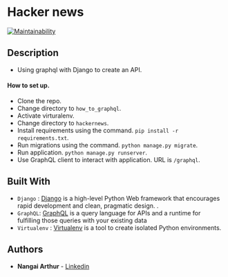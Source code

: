 # Hacker news

[![Maintainability](https://api.codeclimate.com/v1/badges/3b15cf5a60f06bb0d06b/maintainability)](https://codeclimate.com/github/arthurarty/how_to_graphql/maintainability)

## Description

- Using graphql with Django to create an API.

#### How to set up.

- Clone the repo.
- Change directory to `how_to_graphql`.
- Activate virturalenv.
- Change directory to `hackernews`.
- Install requirements using the command. `pip install -r requirements.txt`.
- Run migrations using the command. `python manage.py migrate`.
- Run application. `python manage.py runserver`.
- Use GraphQL client to interact with application. URL is `/graphql`.

## Built With

- `Django` : [Django](https://www.djangoproject.com/) is a high-level Python Web framework that encourages rapid development and clean, pragmatic design. .
- `GraphQL`: [GraphQL](https://graphql.org/) is a query language for APIs and a runtime for fulfilling those queries with your existing data
- `Virtualenv` : [Virtualenv](https://virtualenv.pypa.io/en/stable/) is a tool to create isolated Python environments.


## Authors

- **Nangai Arthur** - [Linkedin](www.linkedin.com/in/arthur-nangai)
